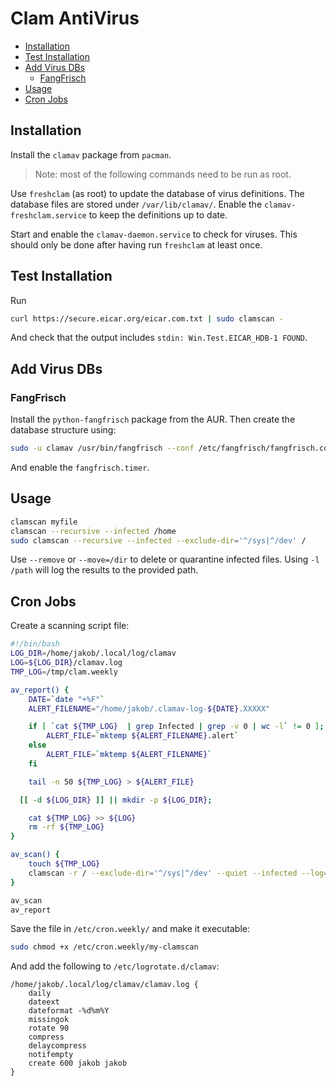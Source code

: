 # Clam AntiVirus

* [Installation](#installation)
* [Test Installation](#test-installation)
* [Add Virus DBs](#add-virus-dbs)
  * [FangFrisch](#fangfrisch)
* [Usage](#usage)
* [Cron Jobs](#cron-jobs)

## Installation

Install the `clamav` package from `pacman`.

> Note: most of the following commands need to be run as root.

Use `freshclam` (as root) to update the database of virus definitions. The database files are stored
under `/var/lib/clamav/`. Enable the `clamav-freshclam.service` to keep the definitions up to date.

Start and enable the `clamav-daemon.service` to check for viruses. This should only be done after
having run `freshclam` at least once.

## Test Installation

Run

```sh
curl https://secure.eicar.org/eicar.com.txt | sudo clamscan -
```

And check that the output includes `stdin: Win.Test.EICAR_HDB-1 FOUND`.

## Add Virus DBs

### FangFrisch

Install the `python-fangfrisch` package from the AUR. Then create the database structure using:

```sh
sudo -u clamav /usr/bin/fangfrisch --conf /etc/fangfrisch/fangfrisch.conf initdb
```

And enable the `fangfrisch.timer`.

## Usage

```sh
clamscan myfile
clamscan --recursive --infected /home
sudo clamscan --recursive --infected --exclude-dir='^/sys|^/dev' /
```

Use `--remove` or `--move=/dir` to delete or quarantine infected files. Using `-l /path` will log
the results to the provided path.

## Cron Jobs

Create a scanning script file:

```bash
#!/bin/bash
LOG_DIR=/home/jakob/.local/log/clamav
LOG=${LOG_DIR}/clamav.log
TMP_LOG=/tmp/clam.weekly

av_report() {
	DATE=`date "+%F"`
	ALERT_FILENAME="/home/jakob/.clamav-log-${DATE}.XXXXX"

	if [ `cat ${TMP_LOG}  | grep Infected | grep -v 0 | wc -l` != 0 ]; then
		ALERT_FILE=`mktemp ${ALERT_FILENAME}.alert`
	else
		ALERT_FILE=`mktemp ${ALERT_FILENAME}`
	fi

	tail -n 50 ${TMP_LOG} > ${ALERT_FILE}

  [[ -d ${LOG_DIR} ]] || mkdir -p ${LOG_DIR};

	cat ${TMP_LOG} >> ${LOG}
	rm -rf ${TMP_LOG}
}

av_scan() {
	touch ${TMP_LOG}
	clamscan -r / --exclude-dir='^/sys|^/dev' --quiet --infected --log=${TMP_LOG}
}

av_scan
av_report
```

Save the file in `/etc/cron.weekly/` and make it executable:

```sh
sudo chmod +x /etc/cron.weekly/my-clamscan
```

And add the following to `/etc/logrotate.d/clamav`:

```
/home/jakob/.local/log/clamav/clamav.log {
	daily
	dateext
	dateformat -%d%m%Y
	missingok
	rotate 90
	compress
	delaycompress
	notifempty
	create 600 jakob jakob
}
```

